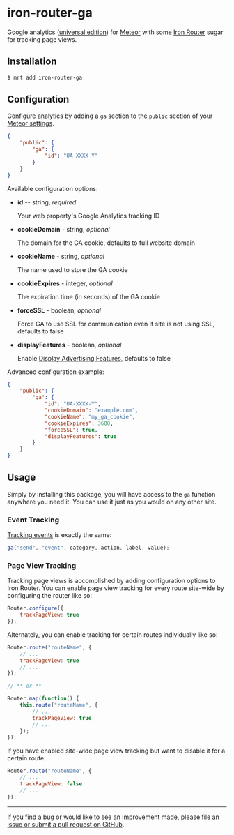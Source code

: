 # iron-router-ga

Google analytics ([universal edition](https://support.google.com/analytics/answer/2790010?hl=en)) for [Meteor](https://www.meteor.com/) with some [Iron Router](https://github.com/EventedMind/iron-router) sugar for tracking page views.

## Installation

```sh
$ mrt add iron-router-ga
```

## Configuration

Configure analytics by adding a `ga` section to the `public` section of your [Meteor settings](http://docs.meteor.com/#meteor_settings).

```json
{
    "public": {
        "ga": {
            "id": "UA-XXXX-Y"
        }
    }
}
```

Available configuration options:

* **id** -- string, *required*

    Your web property's Google Analytics tracking ID

* **cookieDomain** - string, *optional*

    The domain for the GA cookie, defaults to full website domain

* **cookieName** - string, *optional*

    The name used to store the GA cookie

* **cookieExpires** - integer, *optional*

    The expiration time (in seconds) of the GA cookie

* **forceSSL** - boolean, *optional*

    Force GA to use SSL for communication even if site is not using SSL, defaults to false

* **displayFeatures** - boolean, *optional*

    Enable [Display Advertising Features](https://developers.google.com/analytics/devguides/collection/analyticsjs/display-features), defaults to false

Advanced configuration example:

```json
{
    "public": {
        "ga": {
            "id": "UA-XXXX-Y",
            "cookieDomain": "example.com",
            "cookieName": "my_ga_cookie",
            "cookieExpires": 3600,
            "forceSSL": true,
            "displayFeatures": true
        }
    }
}
```


## Usage

Simply by installing this package, you will have access to the `ga` function anywhere you need it. You can use it just as you would on any other site.

### Event Tracking

[Tracking events](https://developers.google.com/analytics/devguides/collection/analyticsjs/events) is exactly the same:

```javascript
ga("send", "event", category, action, label, value);
```

### Page View Tracking

Tracking page views is accomplished by adding configuration options to Iron Router. You can enable page view tracking for every route site-wide by configuring the router like so:

```javascript
Router.configure({
    trackPageView: true
});
```

Alternately, you can enable tracking for certain routes individually like so:

```javascript
Router.route("routeName", {
    // ...
    trackPageView: true
    // ...
});

// ** or **

Router.map(function() {
    this.route("routeName", {
        // ...
        trackPageView: true
        // ...
    });
});
```

If you have enabled site-wide page view tracking but want to disable it for a certain route:

```javascript
Router.route("routeName", {
    // ...
    trackPageView: false
    // ...
});
```

--------------------------------------------------------

If you find a bug or would like to see an improvement made, please [file an issue or submit a pull request on GitHub](https://github.com/reywood/meteor-iron-router-ga/issues).
